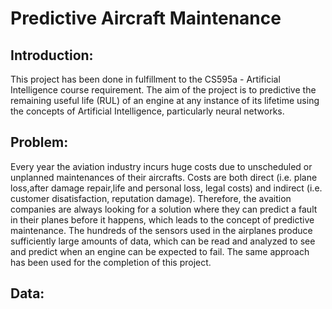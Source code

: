 # Predictive Aircraft Maintenance
## Introduction:
This project has been done in fulfillment to the CS595a - Artificial Intelligence course requirement. The aim of the project is to predictive the remaining useful life (RUL) of an engine at any instance of its lifetime using the concepts of Artificial Intelligence, particularly neural networks.

## Problem:
Every year the aviation industry incurs huge costs due to unscheduled or unplanned maintenances of their aircrafts. Costs are both direct (i.e. plane loss,after damage repair,life and personal loss, legal costs) and indirect (i.e. customer disatisfaction, reputation damage). Therefore, the avaition companies are always looking for a solution where they can predict a fault in their planes before it happens,
which leads to the concept of predictive maintenance.
The hundreds of the sensors used in the airplanes produce sufficiently large amounts of data, which can be read and analyzed to see and predict when an engine can be expected to fail. The same approach has been used for the completion of this project.

## Data:
